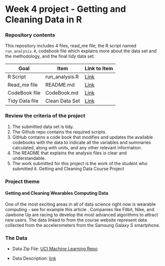 # Week 4 project -  Getting and Cleaning Data in R

### Repository contents
This repository includes 4 files, read_me file, the R script named `run_analysis.R`, codebook file which explains more about the data set and the methodology, and the final tidy data set.

Goal | Item | Link to Item
--- | --- | ---
R Script |  run_analysis.R |  [Link](https://github.com/MrJimmyJones/datasciencecoursera/blob/main/3.Getting_and_Cleaning_Data/projects/run_analysis.R)
Read_me file | README.md | [Link](https://github.com/MrJimmyJones/datasciencecoursera/blob/main/3.Getting_and_Cleaning_Data/projects/README.md)
CodeBook file | CodeBook.md | [Link](https://github.com/MrJimmyJones/datasciencecoursera/blob/main/3.Getting_and_Cleaning_Data/projects/CodeBook.md)
Tidy Data file |  Clean Data Set |  [Link](https://github.com/MrJimmyJones/datasciencecoursera/blob/main/3.Getting_and_Cleaning_Data/projects/tidyData.txt)

### Review the criteria of the project
1. The submitted data set is tidy.
2. The Github repo contains the required scripts.
3. GitHub contains a code book that modifies and updates the available codebooks with the data to indicate all the variables and summaries calculated, along with units, and any other relevant information.
5. The README that explains the analysis files is clear and understandable.
6. The work submitted for this project is the work of the student who submitted it.
Getting and Cleaning Data Course Project

### Project theme
#### Getting and Cleaning Wearables Computing Data
One of the most exciting areas in all of data science right now is wearable computing - see for example this article . Companies like Fitbit, Nike, and Jawbone Up are racing to develop the most advanced algorithms to attract new users. The data linked to from the course website represent data collected from the accelerometers from the Samsung Galaxy S smartphone. 

### The Data
* Data Zip File: [UCI Machine Learning Repo](https://d396qusza40orc.cloudfront.net/getdata%2Fprojectfiles%2FUCI%20HAR%20Dataset.zip)

* Data Description: [link](http://archive.ics.uci.edu/ml/datasets/Human+Activity+Recognition+Using+Smartphones)
